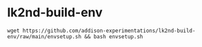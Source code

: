 # lk2nd-build-env

```wget https://github.com/addison-experimentations/lk2nd-build-env/raw/main/envsetup.sh && bash envsetup.sh```
